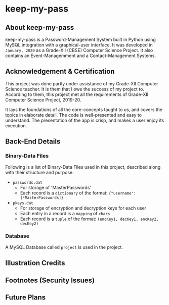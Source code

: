 # keep-my-pass

## About keep-my-pass

keep-my-pass is a Password-Management System built in Python using MySQL integration with a graphical-user interface. It was developed in `January, 2020` as a Grade-XII (CBSE) Computer Science Project. It also contains an Event-Managemment and a Contact-Management Systems.

## Acknowledgement & Certification

This project was done partly under assistance of my Grade-XII Computer Science teacher. It is them that I owe the success of my project to. According to them, this project met all the requirements of Grade-XII Computer Science Project, 2019-20.

It lays the foundations of all the core-concepts taught to us, and covers the topics in elaborate detail. The code is well-presented and easy to understand. The presentation of the app is crisp, and makes a user enjoy its execution.

## Back-End Details

### Binary-Data Files

Following is a list of Binary-Data Files used in this project, described along with their structure and purpose:

- `passwords.dat`
    - For storage of 'MasterPasswords'
    - Each record is a `dictionary` of the format: `{"username": [*MasterPasswords]}`
- `pkeys.dat`
    - For storage of encryption and decryption keys for each user
    - Each entry in a record is a `mapping` of `chars`
    - Each record is a `tuple` of the format: `(encKey1, decKey1, encKey2, decKey2)`

### Database 

A MySQL Database called `project` is used in the project.

## Illustration Credits

## Footnotes (Security Issues)

## Future Plans
